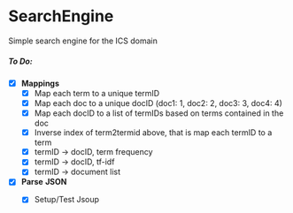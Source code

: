 # SearchEngine
Simple search engine for the ICS domain

##### To Do:
* [x] **Mappings**
  * [x] Map each term to a unique termID
  * [x] Map each doc to a unique docID (doc1: 1, doc2: 2, doc3: 3, doc4: 4)
  * [x] Map each docID to a list of termIDs based on terms contained in the doc
  * [x] Inverse index of term2termid above, that is map each termID to a term
  * [x] termID -> docID, term frequency
  * [x] termID -> docID, tf-idf
  * [x] termID -> document list

* [x] **Parse** **JSON**
  * [x] Setup/Test Jsoup    




